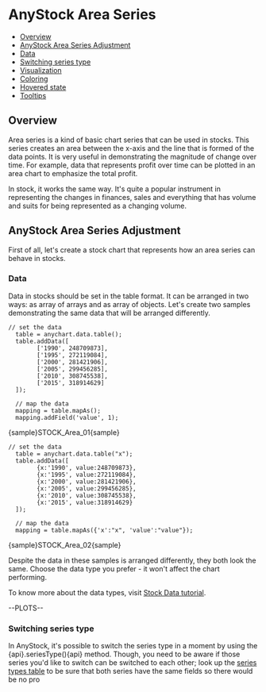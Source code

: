 # AnyStock Area Series

* [Overview](#overview)
* [AnyStock Area Series Adjustment](#anystock_area_series_adjustment)
 * [Data](#data)
 * [Switching series type](#switching_series_type)
* [Visualization](#visualization)
 * [Coloring](#coloring)
 * [Hovered state](#hovered_state)
  * [Tooltips](#tooltips)

## Overview

Area series is a kind of basic chart series that can be used in stocks. This series creates an area between the x-axis and the line that is formed of the data points. It is very useful in demonstrating the magnitude of change over time. For example, data that represents profit over time can be plotted in an area chart to emphasize the total profit.

In stock, it works the same way. It's quite a popular instrument in representing the changes in finances, sales and everything that has volume and suits for being represented as a changing volume. 

## AnyStock Area Series Adjustment

First of all, let's create a stock chart that represents how an area series can behave in stocks. 

### Data

Data in stocks should be set in the table format. It can be arranged in two ways: as array of arrays and as array of objects. Let's create two samples demonstrating the same data that will be arranged differently.

```
// set the data
  table = anychart.data.table();
  table.addData([
        ['1990', 248709873],
        ['1995', 272119084],
        ['2000', 281421906],
        ['2005', 299456285],
        ['2010', 308745538],
        ['2015', 318914629]
  ]);
  
  // map the data
  mapping = table.mapAs();
  mapping.addField('value', 1);
```

{sample}STOCK\_Area\_01{sample}

```
// set the data
  table = anychart.data.table("x");
  table.addData([
        {x:'1990', value:248709873},
        {x:'1995', value:272119084},
        {x:'2000', value:281421906},
        {x:'2005', value:299456285},
        {x:'2010', value:308745538},
        {x:'2015', value:318914629}
  ]);
  
  // map the data
  mapping = table.mapAs({'x':"x", 'value':"value"});

```

{sample}STOCK\_Area\_02{sample}

Despite the data in these samples is arranged differently, they both look the same. Choose the data type you prefer - it won't affect the chart performing.

To know more about the data types, visit [Stock Data tutorial](../Data). 

--PLOTS--


### Switching series type

In AnyStock, it's possible to switch the series type in a moment by using the {api}.seriesType(){api} method. Though, you need to be aware if those series you'd like to switch can be switched to each other; look up the [series types table](Supported_Series#list_of_supported_series) to be sure that both series have the same fields so there would be no pro

